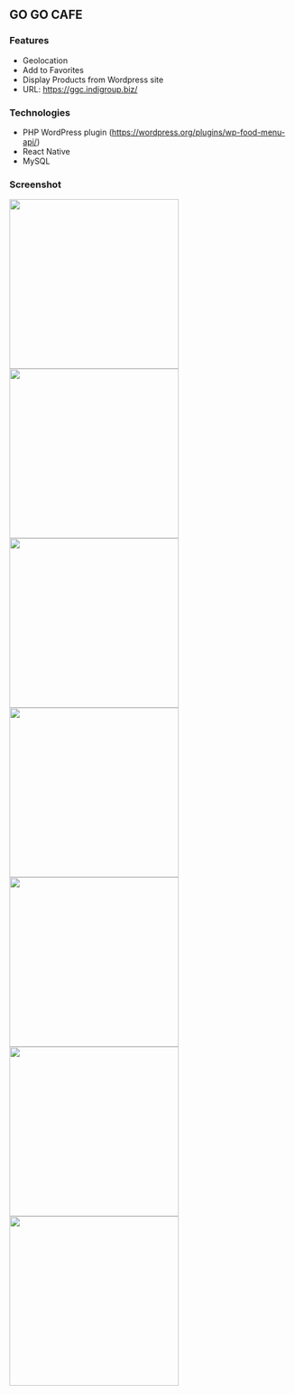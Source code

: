 ## GO GO CAFE

### Features
- Geolocation
- Add to Favorites
- Display Products from Wordpress site
-	URL: https://ggc.indigroup.biz/

### Technologies
- PHP WordPress plugin (https://wordpress.org/plugins/wp-food-menu-api/)
- React Native
- MySQL

### Screenshot

<img src="https://user-images.githubusercontent.com/22125914/58026943-321bf480-7b4a-11e9-969e-17f829a49291.jpg" width="300px" /> <img src="https://user-images.githubusercontent.com/22125914/58026944-321bf480-7b4a-11e9-972c-04e4237cfb1e.jpg" width="300px" /> <img src="https://user-images.githubusercontent.com/22125914/58026945-32b48b00-7b4a-11e9-8523-f00c72781545.jpg" width="300px" /> <img src="https://user-images.githubusercontent.com/22125914/58026947-32b48b00-7b4a-11e9-8b97-7060d61dc425.jpg" width="300px" /> <img src="https://user-images.githubusercontent.com/22125914/58026948-32b48b00-7b4a-11e9-997b-d96e3b2d550b.jpg" width="300px" /> <img src="https://user-images.githubusercontent.com/22125914/58026949-334d2180-7b4a-11e9-962b-99a2ebf0eb17.jpg" width="300px" /> <img src="https://user-images.githubusercontent.com/22125914/58026950-334d2180-7b4a-11e9-878a-38d3abbbad21.jpg" width="300px" />

